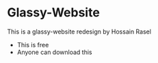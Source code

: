 # Glassy-Website

This is a glassy-website redesign by Hossain Rasel

* This is free
* Anyone can download this